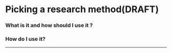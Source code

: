 # Picking a research method(DRAFT)

### What is it and how should I use it ?&#x20;



### How do I use it?

****
